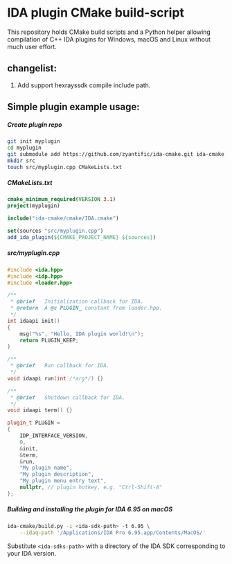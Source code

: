 IDA plugin CMake build-script
=============================

This repository holds CMake build scripts and a Python helper allowing 
compilation of C++ IDA plugins for Windows, macOS and Linux without
much user effort.

## changelist:

1. Add support hexrayssdk compile include path.

## Simple plugin example usage:

##### Create plugin repo
```bash
git init myplugin
cd myplugin
git submodule add https://github.com/zyantific/ida-cmake.git ida-cmake
mkdir src
touch src/myplugin.cpp CMakeLists.txt
```

##### CMakeLists.txt
```CMake
cmake_minimum_required(VERSION 3.1)
project(myplugin)

include("ida-cmake/cmake/IDA.cmake")

set(sources "src/myplugin.cpp")
add_ida_plugin(${CMAKE_PROJECT_NAME} ${sources})
```

##### src/myplugin.cpp
```cpp
#include <ida.hpp>
#include <idp.hpp>
#include <loader.hpp>

/**
 * @brief   Initialization callback for IDA.
 * @return  A @c PLUGIN_ constant from loader.hpp.
 */
int idaapi init()
{
    msg("%s", "Hello, IDA plugin world!\n");
    return PLUGIN_KEEP;
}

/**
 * @brief   Run callback for IDA.
 */
void idaapi run(int /*arg*/) {}

/**
 * @brief   Shutdown callback for IDA.
 */
void idaapi term() {}

plugin_t PLUGIN =
{
    IDP_INTERFACE_VERSION,
    0,
    &init,
    &term,
    &run,
    "My plugin name",
    "My plugin description",
    "My plugin menu entry text",
    nullptr, // plugin hotkey, e.g. "Ctrl-Shift-A"
};
```

##### Building and installing the plugin for IDA 6.95 on macOS
```bash
ida-cmake/build.py -i <ida-sdk-path> -t 6.95 \
    --idaq-path '/Applications/IDA Pro 6.95.app/Contents/MacOS/'
```
Substitute `<ida-sdks-path>` with a directory of the IDA SDK corresponding to your IDA version.
